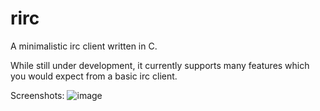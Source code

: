 # rirc

A minimalistic irc client written in C.

While still under development, it currently supports
many features which you would expect from a basic
irc client.

Screenshots:
![image](https://raw.github.com/robbinsr/rirc/master/rirc.png?raw=true)
